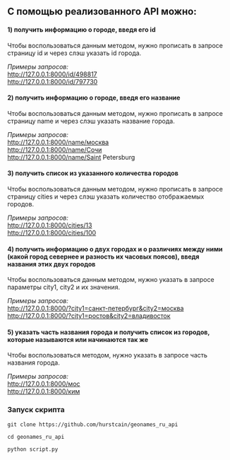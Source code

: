 ## С помощью реализованного API можно:

#### 1) получить информацию о городе, введя его id

Чтобы воспользоваться данным методом, нужно прописать в запросе страницу id и через слэш указать id города.

*Примеры запросов:*  
http://127.0.0.1:8000/id/498817  
http://127.0.0.1:8000/id/797730

#### 2) получить информацию о городе, введя его название

Чтобы воспользоваться данным методом, нужно прописать в запросе страницу name и через слэш указать название города.

*Примеры запросов:*  
http://127.0.0.1:8000/name/москва  
http://127.0.0.1:8000/name/Сочи  
http://127.0.0.1:8000/name/Saint Petersburg

#### 3) получить список из указанного количества городов

Чтобы воспользоваться данным методом, нужно прописать в запросе страницу cities и через слэш указать количество отображаемых городов.

*Примеры запросов:*  
http://127.0.0.1:8000/cities/13  
http://127.0.0.1:8000/cities/100

#### 4) получить информацию о двух городах и о различиях между ними (какой город севернее и разность их часовых поясов), введя названия этих двух городов

Чтобы воспользоваться данным методом, нужно указать в запросе параметры сity1, city2 и их значения.

*Примеры запросов:*  
http://127.0.0.1:8000/?city1=санкт-петербург&city2=москва  
http://127.0.0.1:8000/?city1=ростов&city2=владивосток

#### 5) указать часть названия города и получить список из городов, которые называются или начинаются так же

Чтобы воспользоваться методом, нужно указать в запросе часть названия города.

*Примеры запросов:*  
http://127.0.0.1:8000/мос  
http://127.0.0.1:8000/ким


### Запуск скрипта
```
git clone https://github.com/hurstcain/geonames_ru_api
```
```
cd geonames_ru_api
```
```
python script.py
```